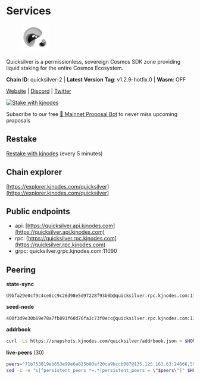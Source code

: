 # Services

<figure><img src="https://raw.githubusercontent.com/kj89/cosmos-images/main/logos/quicksilver.png" alt=""><figcaption></figcaption></figure>

Quicksilver is a permissionless, sovereign Cosmos SDK zone providing liquid staking for the entire Cosmos Ecosystem.

**Chain ID**: quicksilver-2 | **Latest Version Tag**: v1.2.9-hotfix.0 | **Wasm**: OFF

[Website](https://quicksilver.zone) | [Discord](https://discord.gg/quicksilverprotocol) | [Twitter](https://twitter.com/quicksilverzone)

[![Stake with kjnodes](https://i.ibb.co/cr44Q8j/button-stake-with-kjnodes.png)](https://restake.app/quicksilver/quickvaloper1fqfgpwdngmmay6ah7mg9y4k7ayykpzu6l3ht2m)

Subscribe to our free [🤖 Mainnet Proposal Bot](https://t.me/kjnodes_proposal_bot) to never miss upcoming proposals

## Restake

[Restake with kjnodes](https://restake.app/quicksilver/quickvaloper1fqfgpwdngmmay6ah7mg9y4k7ayykpzu6l3ht2m) (every 5 minutes)
## Chain explorer
[https://explorer.kjnodes.com/quicksilver](https://explorer.kjnodes.com/quicksilver)

## Public endpoints

* api: [https://quicksilver.api.kjnodes.com](https://quicksilver.api.kjnodes.com)
* rpc: [https://quicksilver.rpc.kjnodes.com](https://quicksilver.rpc.kjnodes.com)
* grpc: quicksilver.grpc.kjnodes.com:11090

## Peering

**state-sync**

```text
d9bfa29e0cf9c4ce0cc9c26d98e5d97228f93b0b@quicksilver.rpc.kjnodes.com:11656
```

**seed-node**

```text
400f3d9e30b69e78a7fb891f60d76fa3c73f0ecc@quicksilver.rpc.kjnodes.com:11659
```

**addrbook**
```bash
curl -Ls https://snapshots.kjnodes.com/quicksilver/addrbook.json > $HOME/.quicksilverd/config/addrbook.json
```

**live-peers** (30)
```bash
peers="71b753819eb653e99e6a825b80af20ca9bccb087@135.125.163.63:24666,55a79e1163cf88e531aa2359038982edfd7b1526@176.9.16.233:11656,841efbdd6cd5c7191b5ec849499dfd9d1ea6a931@23.88.69.22:28566,602700ce2ed57b2176514ec2ecbda079caa7a536@178.170.40.28:15620,c0beca70dbd3ef5bb433f7aa280d56d2a150bbd3@95.214.52.144:26656,d9bfa29e0cf9c4ce0cc9c26d98e5d97228f93b0b@65.109.88.38:11656,f73ee3d2450f41bcf1b2975552cdf60a118a64c9@46.4.50.247:11656,225a08945298003a397eb6a51854525948fd9a5b@162.55.245.149:2010,9bd2b7e39fb0d823402f22c90e3000fdf3cd05bf@88.99.104.180:26656,271419d3eb3878c902ebb0064490ad702d9d067f@144.76.145.150:26656,0865ef3e5a613f75f17a0092bd47e71d8c171124@51.222.44.116:15656,6785dbb8a0138600e0e0faaa77baa375451b38bb@162.55.132.48:15620,0ad45ecd219b9151ac17951dc1cd6303bcda2b58@65.109.106.169:26656,e726816f42831689eab9378d5d577f1d06d25716@176.9.188.21:26656,3bd708547317e9efd8d63d8a51c5bc32d11f4840@138.201.32.103:26056,625eeb91fcc6242798f53426540825e5b37c7670@185.144.99.16:36656,e3dd956ac4081ba42ae3d038edd6d80ddf092751@198.199.90.99:26656,ebafaa0d0087ecfc785b095d6a91a67a12eecd80@5.9.100.25:26656,c3ec2daba16e457ca5117079f34ff49e99e7572d@65.109.94.221:35656,d0c81152bc586896c6c2a4dba15a4351742768d2@65.109.90.169:46656,161f453c9ff27f3120ec5078f56b505316fbc720@65.108.6.45:61156,cdd8e0e425f107d249389a5e4cea3494185d4a3a@193.70.45.106:11156,185f80586290dcd53db67ebc2da1e146e291bcd6@148.251.13.186:11156,6f80fa3110d45fa7cf08fe7df94cf9f60da8ad4a@178.63.67.112:26656,a4f29a68180d1a1c931b50e2438a63b0d45d6915@89.58.48.229:26656,618e09601dd5abb2bd02de957982742e4c1975ab@195.14.6.2:26656,1c3db399f804a111efebeeffb5cdc4e751fb8108@65.109.61.113:21609,b71ddbe0702383c73128f759a910a6d55ccee3b6@46.4.112.18:11656,e64a4e480a2971c339fa06a58293e8e060082ad5@185.16.36.134:26656,b4bcce87121963e1e97619dc135f2eb1a9fd5dfc@88.198.32.17:36656"
sed -i -e "s|^persistent_peers *=.*|persistent_peers = \"$peers\"|" $HOME/.quicksilverd/config/config.toml
```
